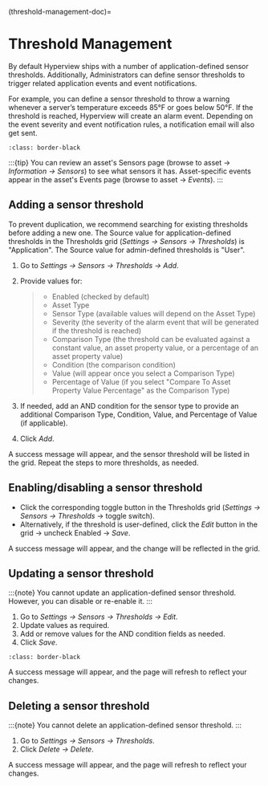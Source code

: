 (threshold-management-doc)=

# Threshold Management

By default Hyperview ships with a number of application-defined sensor thresholds. Additionally, Administrators can define sensor thresholds to trigger related application events and event notifications.

For example, you can define a sensor threshold to throw a warning whenever a server’s temperature exceeds 85°F or goes below 50°F. If the threshold is reached, Hyperview will create an alarm event. Depending on the event severity and event notification rules, a notification email will also get sent.

```{image} /settings/media/sensors_2.png
:class: border-black
```

:::{tip}
You can review an asset's Sensors page (browse to asset → *Information → Sensors*) to see what sensors it has. Asset-specific events appear in the asset's Events page (browse to asset → *Events*).
:::

## Adding a sensor threshold

To prevent duplication, we recommend searching for existing thresholds before adding a new one. The Source value for application-defined thresholds in the Thresholds grid (*Settings → Sensors → Thresholds*) is "Application". The Source value for admin-defined thresholds is "User".

1. Go to *Settings → Sensors → Thresholds → Add*.

2. Provide values for:

   > - Enabled (checked by default)
   > - Asset Type
   > - Sensor Type (available values will depend on the Asset Type)
   > - Severity (the severity of the alarm event that will be generated if the threshold is reached)
   > - Comparison Type (the threshold can be evaluated against a constant value, an asset property value, or a percentage of an asset property value)
   > - Condition (the comparison condition)
   > - Value (will appear once you select a Comparison Type)
   > - Percentage of Value (if you select "Compare To Asset Property Value Percentage" as the Comparison Type)

3. If needed, add an AND condition for the sensor type to provide an additional Comparison Type, Condition, Value, and Percentage of Value (if applicable).

4. Click *Add*.

A success message will appear, and the sensor threshold will be listed in the grid. Repeat the steps to more thresholds, as needed.

## Enabling/disabling a sensor threshold

- Click the corresponding toggle button in the Thresholds grid (*Settings → Sensors → Thresholds* → toggle switch).
- Alternatively, if the threshold is user-defined, click the *Edit* button in the grid → uncheck Enabled → *Save*.

A success message will appear, and the change will be reflected in the grid.

## Updating a sensor threshold

:::{note}
You cannot update an application-defined sensor threshold. However, you can disable or re-enable it.
:::

1. Go to *Settings → Sensors → Thresholds → Edit*.
2. Update values as required.
3. Add or remove values for the AND condition fields as needed.
4. Click *Save*.

```{image} /settings/media/sensors_3.png
:class: border-black
```

A success message will appear, and the page will refresh to reflect your changes.

## Deleting a sensor threshold

:::{note}
You cannot delete an application-defined sensor threshold.
:::

1. Go to *Settings → Sensors → Thresholds*.
2. Click *Delete → Delete*.

A success message will appear, and the page will refresh to reflect your changes.
